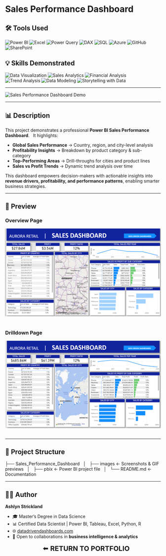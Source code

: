 # Sales Performance Dashboard  

## 🛠 Tools Used  
![Power BI](https://img.shields.io/badge/Power%20BI-F2C811?style=for-the-badge&logo=powerbi&logoColor=black) ![Excel](https://img.shields.io/badge/Microsoft%20Excel-217346?style=for-the-badge&logo=microsoftexcel&logoColor=white) ![Power Query](https://img.shields.io/badge/Power%20Query-0E76A8?style=for-the-badge&logo=microsoft&logoColor=white) ![DAX](https://img.shields.io/badge/DAX-0078D4?style=for-the-badge&logo=microsoft&logoColor=white) ![SQL](https://img.shields.io/badge/SQL-336791?style=for-the-badge&logo=postgresql&logoColor=white) ![Azure](https://img.shields.io/badge/Azure-0089D6?style=for-the-badge&logo=microsoftazure&logoColor=white) ![GitHub](https://img.shields.io/badge/GitHub-181717?style=for-the-badge&logo=github&logoColor=white) ![SharePoint](https://img.shields.io/badge/SharePoint-0078D4?style=for-the-badge&logo=microsoftsharepoint&logoColor=white)

## 💡 Skills Demonstrated  
![Data Visualization](https://img.shields.io/badge/Data%20Visualization-8A2BE2?style=for-the-badge&logo=tableau&logoColor=white) ![Sales Analytics](https://img.shields.io/badge/Sales%20Analytics-FF7F50?style=for-the-badge&logo=salesforce&logoColor=white) ![Financial Analysis](https://img.shields.io/badge/Financial%20Analysis-228B22?style=for-the-badge&logo=spreadsheet&logoColor=white) ![Trend Analysis](https://img.shields.io/badge/Trend%20Analysis-1E90FF?style=for-the-badge&logo=databricks&logoColor=white) ![Data Modeling](https://img.shields.io/badge/Data%20Modeling-FF6347?style=for-the-badge&logo=databricks&logoColor=white) ![Storytelling with Data](https://img.shields.io/badge/Storytelling%20with%20Data-FFD700?style=for-the-badge&logo=slides&logoColor=black)  

---

![Sales Performance Dashboard Demo](images/Untitled%20design%20(6).gif)

---

## 📊 Description  

This project demonstrates a professional **Power BI Sales Performance Dashboard**.  
It highlights:  
- **Global Sales Performance** → Country, region, and city-level analysis  
- **Profitability Insights** → Breakdown by product category & sub-category  
- **Top-Performing Areas** → Drill-throughs for cities and product lines  
- **Sales vs Profit Trends** → Dynamic trend analysis over time  

This dashboard empowers decision-makers with actionable insights into **revenue drivers, profitability, and performance patterns**, enabling smarter business strategies.  

---

## 📸 Preview  

### Overview Page  
![Sales Dashboard - Overview](images/image.png)  

### Drilldown Page  
![Sales Dashboard - Drilldown](images/image%20(1).png)  

---

## 📁 Project Structure  

├── Sales_Performance_Dashboard  
│   ├── images <- Screenshots & GIF previews  
│   ├── pbix <- Power BI project file  
│   └── README.md <- Documentation  

---

## 👩‍💻 Author  

**Ashlyn Strickland**  
- 🎓 Master’s Degree in Data Science  
- 📊 Certified Data Scientist | Power BI, Tableau, Excel, Python, R  
- 🌐 [datadrivendashboards.com](http://datadrivendashboards.com)  
- 💼 Open to collaborations in **business intelligence & analytics**  

<p align="center">
  <a href="../" style="text-decoration:none; font-size:22px;">
    ⬅️ <b>RETURN TO PORTFOLIO</b>
  </a>
</p>
